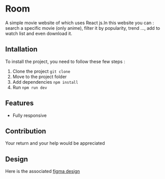 # Room
A simple movie website of which uses React js.In this website you can : search a specific movie (only anime), filter it by popularity, trend ..., add to watch list and even download it.

## Intallation
To install the project, you need to follow these few steps :
  1. Clone the project `git clone`
  2. Move to the project folder
  3. Add dependencies `npm install`
  4. Run `npm run dev`
     
## Features
  - Fully responsive
  
## Contribution
Your return and your help would be appreciated

## Design
Here is the associated [figma design](https://www.figma.com/file/pEIjBURXq2Ca0ZBesatiut/Room?type=design&node-id=25%3A142&mode=design&t=S3ZJPADml2cx9L0C-1)
